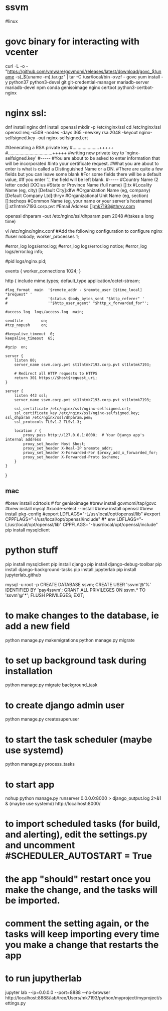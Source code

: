 # ssvm

#linux
# govc binary for interacting with vcenter
curl -L -o - "https://github.com/vmware/govmomi/releases/latest/download/govc_$(uname -s)_$(uname -m).tar.gz" | tar -C /usr/local/bin -xvzf - govc
yum install -y python37 python3-devel git git-credential-manager mariadb-server mariadb-devel npm conda genisoimage
 nginx certbot python3-certbot-nginx

# nginx ssl:

dnf install nginx
dnf install openssl
mkdir -p /etc/nginx/ssl
cd /etc/nginx/ssl
openssl req -x509 -nodes -days 365 -newkey rsa:2048 -keyout nginx-selfsigned.key -out nginx-selfsigned.crt

#Generating a RSA private key
#.....................+++++
#...................................+++++
#writing new private key to 'nginx-selfsigned.key'
#-----
#You are about to be asked to enter information that will be incorporated
#into your certificate request.
#What you are about to enter is what is called a Distinguished Name or a DN.
#There are quite a few fields but you can leave some blank
#For some fields there will be a default value,
#If you enter '.', the field will be left blank.
#-----
#Country Name (2 letter code) [XX]:us
#State or Province Name (full name) []:tx
#Locality Name (eg, city) [Default City]:dfw
#Organization Name (eg, company) [Default Company Ltd]:thryv
#Organizational Unit Name (eg, section) []:techops
#Common Name (eg, your name or your server's hostname) []:st1lntmk7193.corp.pvt
#Email Address []:mk7193@thryv.com

openssl dhparam -out /etc/nginx/ssl/dhparam.pem 2048
#(takes a long time)

vi /etc/nginx/nginx.conf
#Add the following configuration to configure nginx
#user  nobody;
worker_processes  1;

#error_log  logs/error.log;
#error_log  logs/error.log  notice;
#error_log  logs/error.log  info;

#pid        logs/nginx.pid;


events {
    worker_connections  1024;
}


http {
    include       mime.types;
    default_type  application/octet-stream;

    #log_format  main  '$remote_addr - $remote_user [$time_local] "$request" '
    #                  '$status $body_bytes_sent "$http_referer" '
    #                  '"$http_user_agent" "$http_x_forwarded_for"';

    #access_log  logs/access.log  main;

    sendfile        on;
    #tcp_nopush     on;

    #keepalive_timeout  0;
    keepalive_timeout  65;

    #gzip  on;

    server {
        listen 80;
        server_name ssvm.corp.pvt st1lntmk7193.corp.pvt st1lntmk7193;
    
        # Redirect all HTTP requests to HTTPS
        return 301 https://$host$request_uri;
    }
    
    server {
        listen 443 ssl;
        server_name ssvm.corp.pvt st1lntmk7193.corp.pvt st1lntmk7193;
    
        ssl_certificate /etc/nginx/ssl/nginx-selfsigned.crt;
        ssl_certificate_key /etc/nginx/ssl/nginx-selfsigned.key;
	ssl_dhparam /etc/nginx/ssl/dhparam.pem;
        ssl_protocols TLSv1.2 TLSv1.3;
    
        location / {
            proxy_pass http://127.0.0.1:8000;  # Your Django app's internal address
            proxy_set_header Host $host;
            proxy_set_header X-Real-IP $remote_addr;
            proxy_set_header X-Forwarded-For $proxy_add_x_forwarded_for;
            proxy_set_header X-Forwarded-Proto $scheme;
        }
    }
}

## mac
#brew install cdrtools # for genisoimage
#brew install govmomi/tap/govc
#brew install mysql
#xcode-select --install
#brew install openssl
#brew install pkg-config
#export LDFLAGS="-L/usr/local/opt/openssl/lib"
#export CPPFLAGS="-I/usr/local/opt/openssl/include"
#* env LDFLAGS="-L/usr/local/opt/openssl/lib" CPPFLAGS="-I/usr/local/opt/openssl/include" pip install mysqlclient

# python stuff
pip install mysqlclient
pip install django
pip install django-debug-toolbar
pip install django-background-tasks
pip install jupyterlab
pip install jupyterlab_github


mysql -u root -p
CREATE DATABASE ssvm;
CREATE USER 'ssvm'@'%' IDENTIFIED BY 'pay4ssvm';
GRANT ALL PRIVILEGES ON ssvm.* TO 'ssvm'@'*';
FLUSH PRIVILEGES;
EXIT;

# to make changes to the database, ie add a new field
python manage.py makemigrations
python manage.py migrate

# to set up background task during installation
python manage.py migrate background_task

# to create django admin user
python manage.py createsuperuser

# to start the task scheduler (maybe use systemd)
python manage.py process_tasks

# to start app
nohup python manage.py runserver 0.0.0.0:8000 > django_output.log 2>&1 & (maybe use systemd)
http://localhost:8000/

# to import scheduled tasks (for build, and alerting), edit the settings.py and uncomment #SCHEDULER_AUTOSTART = True
# the app "should" restart once you make the change, and the tasks will be imported.  
# comment the setting again, or the tasks will keep importing every time you make a change that restarts the app

# to run jupytherlab 
jupyter lab --ip=0.0.0.0 --port=8888 --no-browser
http://localhost:8888/lab/tree/Users/mk7193/python/myproject/myproject/settings.py
